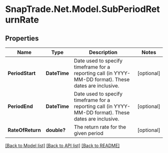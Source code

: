 # SnapTrade.Net.Model.SubPeriodReturnRate

## Properties

Name | Type | Description | Notes
------------ | ------------- | ------------- | -------------
**PeriodStart** | **DateTime** | Date used to specify timeframe for a reporting call (in YYYY-MM-DD format). These dates are inclusive. | [optional] 
**PeriodEnd** | **DateTime** | Date used to specify timeframe for a reporting call (in YYYY-MM-DD format). These dates are inclusive. | [optional] 
**RateOfReturn** | **double?** | The return rate for the given period | [optional] 

[[Back to Model list]](../README.md#documentation-for-models) [[Back to API list]](../README.md#documentation-for-api-endpoints) [[Back to README]](../README.md)

